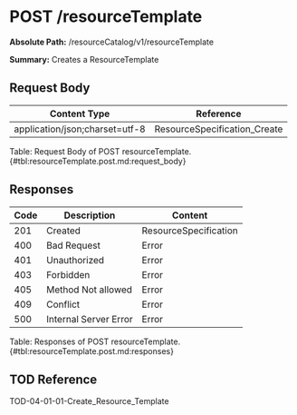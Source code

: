 <!--
    ATTENTION: This file was generated via gradle!
               Do NOT manually edit this file! Any such changes will be overwritten!
-->

# POST /resourceTemplate

**Absolute Path:** /resourceCatalog/v1/resourceTemplate

**Summary:** Creates a ResourceTemplate

## Request Body

| Content Type | Reference |
|--------------|-----------|
| application/json;charset=utf-8 | ResourceSpecification_Create |

Table: Request Body of POST resourceTemplate. {#tbl:resourceTemplate.post.md:request_body}

## Responses

| Code | Description | Content |
|------|-------------|---------|
| 201 | Created | ResourceSpecification |
| 400 | Bad Request | Error |
| 401 | Unauthorized | Error |
| 403 | Forbidden | Error |
| 405 | Method Not allowed | Error |
| 409 | Conflict | Error |
| 500 | Internal Server Error | Error |

Table: Responses of POST resourceTemplate. {#tbl:resourceTemplate.post.md:responses}

## TOD Reference

TOD-04-01-01-Create_Resource_Template
